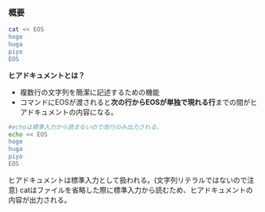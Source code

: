 ### 概要
```bash
cat << EOS
hoge
huga
piyo
EOS

```

**ヒアドキュメントとは？**

* 複数行の文字列を簡潔に記述するための機能
* コマンドにEOSが渡されると**次の行からEOSが単独で現れる行**までの間がヒアドキュメントの内容になる。

```bash
#echoは標準入力から読まないので改行のみ出力される。
echo << EOS
hoge
huga
piyo
EOS
```
ヒアドキュメントは標準入力として扱われる。(文字列リテラルではないので注意)
catはファイルを省略した際に標準入力から読むため、ヒアドキュメントの内容が出力される。

